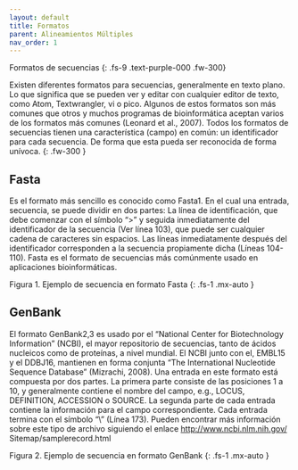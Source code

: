 ```yaml
---
layout: default
title: Formatos
parent: Alineamientos Múltiples
nav_order: 1
---
```


Formatos de secuencias 
{: .fs-9 	.text-purple-000 .fw-300}

Existen diferentes formatos para secuencias, generalmente en texto plano. Lo que significa que se pueden ver y editar con cualquier editor de texto, como Atom, Textwrangler, vi o pico. Algunos de estos formatos son más comunes que otros y muchos programas de bioinformática aceptan varios de los formatos más comunes (Leonard et al., 2007). Todos los formatos de secuencias tienen una característica (campo) en común: un identificador para cada secuencia. De forma que esta pueda ser reconocida de forma unívoca. 
{: .fw-300 }


## Fasta 

Es el formato más sencillo es conocido como Fasta1. En el cual una entrada, secuencia, se puede dividir en dos partes: La línea de identificación, que debe comenzar con el símbolo “>” y seguida inmediatamente del identificador de la secuencia (Ver línea 103), que puede ser cualquier cadena de caracteres sin espacios. Las líneas inmediatamente después del identificador corresponden a la secuencia propiamente dicha (Líneas 104-110). Fasta es el formato de secuencias más comúnmente usado en aplicaciones bioinformáticas.

Figura 1. Ejemplo de secuencia en formato Fasta
{: .fs-1 .mx-auto }

## GenBank

El formato GenBank2,3 es usado por el “National Center for Biotechnology Information” (NCBI), el mayor repositorio de secuencias, tanto de ácidos nucleicos como de proteínas, a nivel mundial. El NCBI junto con el, EMBL15 y el DDBJ16, mantienen en forma conjunta “The International Nucleotide Sequence Database” (Mizrachi, 2008). Una entrada en este formato está compuesta por dos partes. La primera parte consiste de las posiciones 1 a 10, y generalmente contiene el nombre del campo, e.g., LOCUS, DEFINITION, ACCESSION o SOURCE. La segunda parte de cada entrada contiene la información para el campo correspondiente. Cada entrada termina con el símbolo “\\” (Línea 173). Pueden encontrar más información sobre este tipo de archivo siguiendo el enlace http://www.ncbi.nlm.nih.gov/ Sitemap/samplerecord.html 

Figura 2. Ejemplo de secuencia en formato GenBank
{: .fs-1 .mx-auto }
